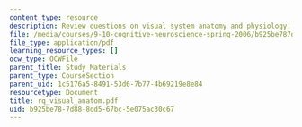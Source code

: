 ```yaml
---
content_type: resource
description: Review questions on visual system anatomy and physiology.
file: /media/courses/9-10-cognitive-neuroscience-spring-2006/b925be787d888dd567bc5e075ac30c67_rq_visual_anatom.pdf
file_type: application/pdf
learning_resource_types: []
ocw_type: OCWFile
parent_title: Study Materials
parent_type: CourseSection
parent_uid: 1c5176a5-8491-53d6-7b77-4b69219e8e84
resourcetype: Document
title: rq_visual_anatom.pdf
uid: b925be78-7d88-8dd5-67bc-5e075ac30c67
---
```

